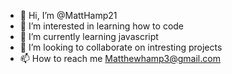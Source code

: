 - 👋 Hi, I’m @MattHamp21
- 👀 I’m interested in learning how to code
- 🌱 I’m currently learning javascript
- 💞️ I’m looking to collaborate on intresting projects
- 📫 How to reach me Matthewhamp3@gmail.com

<!---
MattHamp21/MattHamp21 is a ✨ special ✨ repository because its `README.md` (this file) appears on your GitHub profile.
You can click the Preview link to take a look at your changes.
--->
